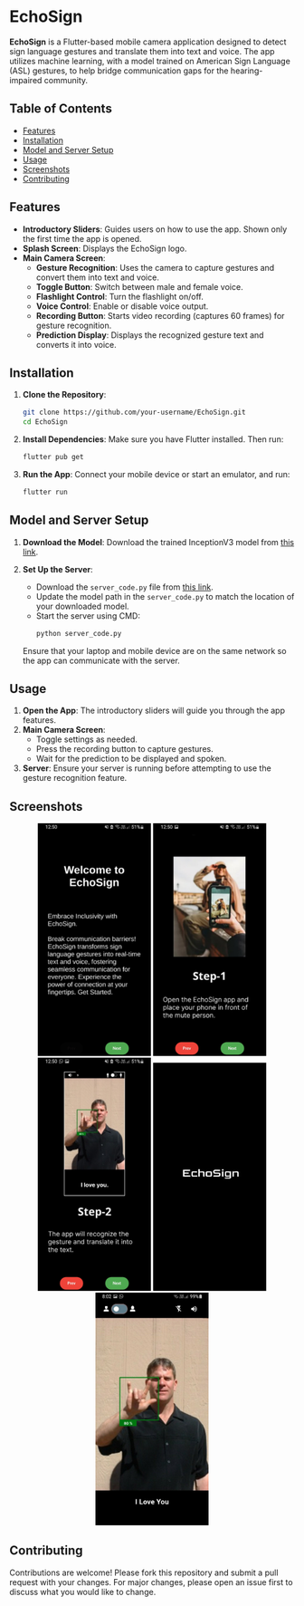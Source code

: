 # EchoSign

**EchoSign** is a Flutter-based mobile camera application designed to detect sign language gestures and translate them into text and voice. The app utilizes machine learning, with a model trained on American Sign Language (ASL) gestures, to help bridge communication gaps for the hearing-impaired community.

## Table of Contents

- [Features](#features)
- [Installation](#installation)
- [Model and Server Setup](#model-and-server-setup)
- [Usage](#usage)
- [Screenshots](#screenshots)
- [Contributing](#contributing)

## Features

- **Introductory Sliders**: Guides users on how to use the app. Shown only the first time the app is opened.
- **Splash Screen**: Displays the EchoSign logo.
- **Main Camera Screen**: 
  - **Gesture Recognition**: Uses the camera to capture gestures and convert them into text and voice.
  - **Toggle Button**: Switch between male and female voice.
  - **Flashlight Control**: Turn the flashlight on/off.
  - **Voice Control**: Enable or disable voice output.
  - **Recording Button**: Starts video recording (captures 60 frames) for gesture recognition.
  - **Prediction Display**: Displays the recognized gesture text and converts it into voice.

## Installation

1. **Clone the Repository**:
   ```bash
   git clone https://github.com/your-username/EchoSign.git
   cd EchoSign
   ```

2. **Install Dependencies**:
   Make sure you have Flutter installed. Then run:
   ```bash
   flutter pub get
   ```

3. **Run the App**:
   Connect your mobile device or start an emulator, and run:
   ```bash
   flutter run
   ```

## Model and Server Setup

1. **Download the Model**:
   Download the trained InceptionV3 model from [this link](https://github.com/Muhammad-Ali-Khokhar/EchoSign/blob/master/other_resources/InceptionV3_Model.tflite).

2. **Set Up the Server**:
   - Download the `server_code.py` file from [this link](https://github.com/Muhammad-Ali-Khokhar/EchoSign/blob/master/other_resources/server_code.py).
   - Update the model path in the `server_code.py` to match the location of your downloaded model.
   - Start the server using CMD:
     ```bash
     python server_code.py
     ```
   Ensure that your laptop and mobile device are on the same network so the app can communicate with the server.

## Usage

1. **Open the App**: The introductory sliders will guide you through the app features.
2. **Main Camera Screen**:
   - Toggle settings as needed.
   - Press the recording button to capture gestures.
   - Wait for the prediction to be displayed and spoken.
3. **Server**: Ensure your server is running before attempting to use the gesture recognition feature.

## Screenshots

<p align="center">
  <img src="https://github.com/Muhammad-Ali-Khokhar/EchoSign/blob/master/other_resources/one.jpg" alt="Screen 1" width="200"/>
  <img src="https://github.com/Muhammad-Ali-Khokhar/EchoSign/blob/master/other_resources/step%201.jpg" alt="Screen 2" width="200"/>
  <img src="https://github.com/Muhammad-Ali-Khokhar/EchoSign/blob/master/other_resources/step%202.jpg" alt="Screen 3" width="200"/>
  <img src="https://github.com/Muhammad-Ali-Khokhar/EchoSign/blob/master/other_resources/splash.jpg" alt="Splash Screen" width="200"/>
  <img src="https://github.com/Muhammad-Ali-Khokhar/EchoSign/blob/master/other_resources/camera.jpg" alt="Camera Screen" width="200"/>
</p>

## Contributing

Contributions are welcome! Please fork this repository and submit a pull request with your changes. For major changes, please open an issue first to discuss what you would like to change.

